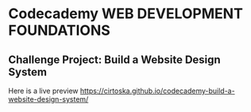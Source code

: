 # Codecademy WEB DEVELOPMENT FOUNDATIONS
## Challenge Project: Build a Website Design System
Here is a live preview https://cirtoska.github.io/codecademy-build-a-website-design-system/
